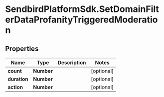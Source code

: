# SendbirdPlatformSdk.SetDomainFilterDataProfanityTriggeredModeration

## Properties

Name | Type | Description | Notes
------------ | ------------- | ------------- | -------------
**count** | **Number** |  | [optional] 
**duration** | **Number** |  | [optional] 
**action** | **Number** |  | [optional] 


